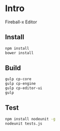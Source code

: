 # Intro

Fireball-x Editor

## Install

```bash
npm install
bower install
```

## Build

```bash
gulp cp-core
gulp cp-engine
gulp cp-editor-ui
gulp
```

## Test

```bash
npm install nodeunit -g
nodeunit tests.js
```
